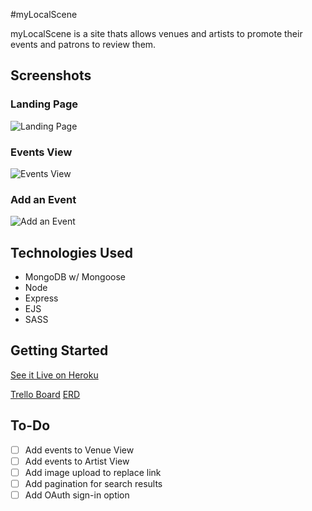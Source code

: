 #myLocalScene

myLocalScene is a site thats allows venues and artists to promote their events and patrons to review them.

## Screenshots

### Landing Page

![Landing Page](https://i.imgur.com/Q4rV9XY.png)

### Events View

![Events View](https://i.imgur.com/Bytnlil.png)

### Add an Event

![Add an Event](https://i.imgur.com/E44Cpgi.png)

## Technologies Used

- MongoDB w/ Mongoose
- Node
- Express
- EJS
- SASS

## Getting Started

[See it Live on Heroku](https://mylocalscene.herokuapp.com/)

[Trello Board](https://trello.com/b/ry8MHMB2/to-do)
[ERD](https://i.imgur.com/NyBDmtw.png)

## To-Do

- [ ] Add events to Venue View
- [ ] Add events to Artist View
- [ ] Add image upload to replace link
- [ ] Add pagination for search results
- [ ] Add OAuth sign-in option
